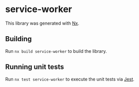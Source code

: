 # service-worker

This library was generated with [Nx](https://nx.dev).

## Building

Run `nx build service-worker` to build the library.

## Running unit tests

Run `nx test service-worker` to execute the unit tests via [Jest](https://jestjs.io).
